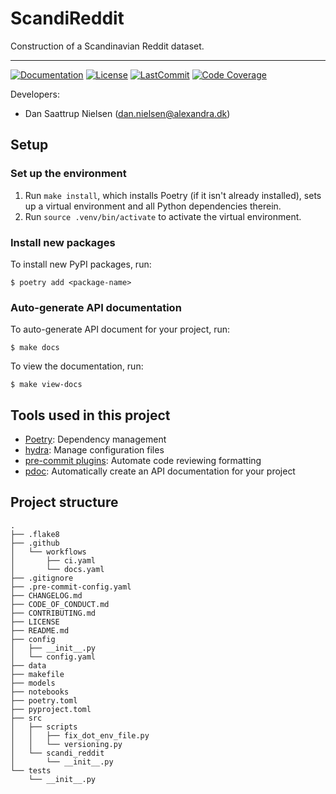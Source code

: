 # ScandiReddit

Construction of a Scandinavian Reddit dataset.

______________________________________________________________________
[![Documentation](https://img.shields.io/badge/docs-passing-green)](https://alexandrainst.github.io/scandi_reddit/scandi_reddit.html)
[![License](https://img.shields.io/github/license/alexandrainst/scandi_reddit)](https://github.com/alexandrainst/scandi_reddit/blob/main/LICENSE)
[![LastCommit](https://img.shields.io/github/last-commit/alexandrainst/scandi_reddit)](https://github.com/alexandrainst/scandi_reddit/commits/main)
[![Code Coverage](https://img.shields.io/badge/Coverage-0%25-red.svg)](https://github.com/alexandrainst/scandi_reddit/tree/main/tests)


Developers:

- Dan Saattrup Nielsen (dan.nielsen@alexandra.dk)


## Setup

### Set up the environment

1. Run `make install`, which installs Poetry (if it isn't already installed), sets up a virtual environment and all Python dependencies therein.
2. Run `source .venv/bin/activate` to activate the virtual environment.

### Install new packages

To install new PyPI packages, run:

```
$ poetry add <package-name>
```

### Auto-generate API documentation

To auto-generate API document for your project, run:

```
$ make docs
```

To view the documentation, run:

```
$ make view-docs
```

## Tools used in this project
* [Poetry](https://towardsdatascience.com/how-to-effortlessly-publish-your-python-package-to-pypi-using-poetry-44b305362f9f): Dependency management
* [hydra](https://hydra.cc/): Manage configuration files
* [pre-commit plugins](https://pre-commit.com/): Automate code reviewing formatting
* [pdoc](https://github.com/pdoc3/pdoc): Automatically create an API documentation for your project

## Project structure
```
.
├── .flake8
├── .github
│   └── workflows
│       ├── ci.yaml
│       └── docs.yaml
├── .gitignore
├── .pre-commit-config.yaml
├── CHANGELOG.md
├── CODE_OF_CONDUCT.md
├── CONTRIBUTING.md
├── LICENSE
├── README.md
├── config
│   ├── __init__.py
│   └── config.yaml
├── data
├── makefile
├── models
├── notebooks
├── poetry.toml
├── pyproject.toml
├── src
│   ├── scripts
│   │   ├── fix_dot_env_file.py
│   │   └── versioning.py
│   └── scandi_reddit
│       └── __init__.py
└── tests
    └── __init__.py
```
